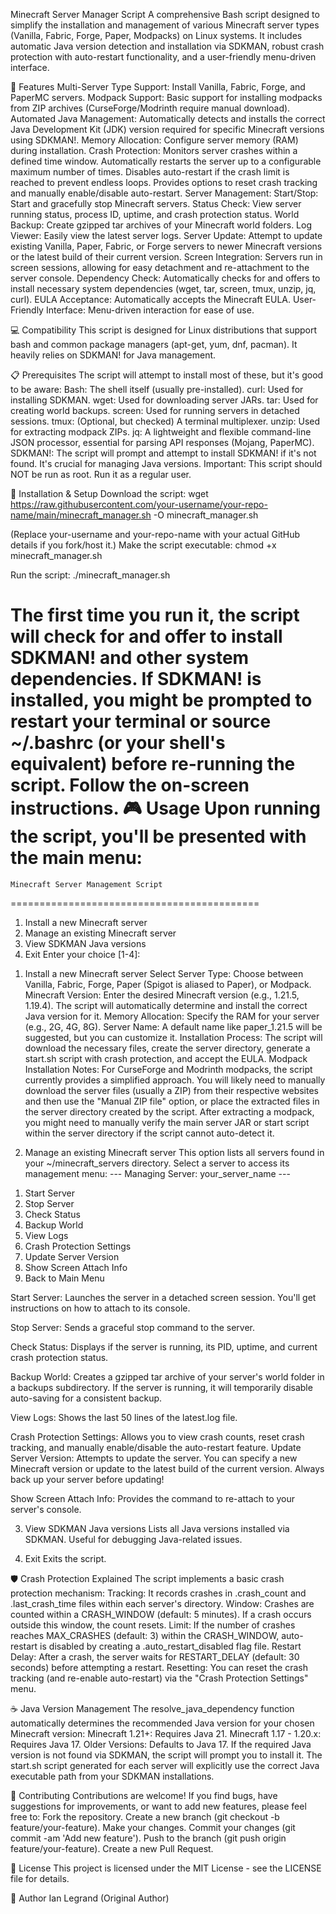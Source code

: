 Minecraft Server Manager Script
A comprehensive Bash script designed to simplify the installation and management of various Minecraft server types (Vanilla, Fabric, Forge, Paper, Modpacks) on Linux systems. It includes automatic Java version detection and installation via SDKMAN, robust crash protection with auto-restart functionality, and a user-friendly menu-driven interface.

🚀 Features
Multi-Server Type Support: Install Vanilla, Fabric, Forge, and PaperMC servers.
Modpack Support: Basic support for installing modpacks from ZIP archives (CurseForge/Modrinth require manual download).
Automated Java Management: Automatically detects and installs the correct Java Development Kit (JDK) version required for specific Minecraft versions using SDKMAN!.
Memory Allocation: Configure server memory (RAM) during installation.
Crash Protection:
Monitors server crashes within a defined time window.
Automatically restarts the server up to a configurable maximum number of times.
Disables auto-restart if the crash limit is reached to prevent endless loops.
Provides options to reset crash tracking and manually enable/disable auto-restart.
Server Management:
Start/Stop: Start and gracefully stop Minecraft servers.
Status Check: View server running status, process ID, uptime, and crash protection status.
World Backup: Create gzipped tar archives of your Minecraft world folders.
Log Viewer: Easily view the latest server logs.
Server Update: Attempt to update existing Vanilla, Paper, Fabric, or Forge servers to newer Minecraft versions or the latest build of their current version.
Screen Integration: Servers run in screen sessions, allowing for easy detachment and re-attachment to the server console.
Dependency Check: Automatically checks for and offers to install necessary system dependencies (wget, tar, screen, tmux, unzip, jq, curl).
EULA Acceptance: Automatically accepts the Minecraft EULA.
User-Friendly Interface: Menu-driven interaction for ease of use.

💻 Compatibility
This script is designed for Linux distributions that support bash and common package managers (apt-get, yum, dnf, pacman). It heavily relies on SDKMAN! for Java management.

📋 Prerequisites
The script will attempt to install most of these, but it's good to be aware:
Bash: The shell itself (usually pre-installed).
curl: Used for installing SDKMAN.
wget: Used for downloading server JARs.
tar: Used for creating world backups.
screen: Used for running servers in detached sessions.
tmux: (Optional, but checked) A terminal multiplexer.
unzip: Used for extracting modpack ZIPs.
jq: A lightweight and flexible command-line JSON processor, essential for parsing API responses (Mojang, PaperMC).
SDKMAN!: The script will prompt and attempt to install SDKMAN! if it's not found. It's crucial for managing Java versions.
Important: This script should NOT be run as root. Run it as a regular user.

🚀 Installation & Setup
Download the script:
wget https://raw.githubusercontent.com/your-username/your-repo-name/main/minecraft_manager.sh -O minecraft_manager.sh

(Replace your-username and your-repo-name with your actual GitHub details if you fork/host it.)
Make the script executable:
chmod +x minecraft_manager.sh


Run the script:
./minecraft_manager.sh


The first time you run it, the script will check for and offer to install SDKMAN! and other system dependencies.
If SDKMAN! is installed, you might be prompted to restart your terminal or source ~/.bashrc (or your shell's equivalent) before re-running the script. Follow the on-screen instructions.
🎮 Usage
Upon running the script, you'll be presented with the main menu:
===========================================
    Minecraft Server Management Script     
===========================================
1) Install a new Minecraft server
2) Manage an existing Minecraft server
3) View SDKMAN Java versions
4) Exit
Enter your choice [1-4]: 


1. Install a new Minecraft server
Select Server Type: Choose between Vanilla, Fabric, Forge, Paper (Spigot is aliased to Paper), or Modpack.
Minecraft Version: Enter the desired Minecraft version (e.g., 1.21.5, 1.19.4). The script will automatically determine and install the correct Java version for it.
Memory Allocation: Specify the RAM for your server (e.g., 2G, 4G, 8G).
Server Name: A default name like paper_1.21.5 will be suggested, but you can customize it.
Installation Process: The script will download the necessary files, create the server directory, generate a start.sh script with crash protection, and accept the EULA.
Modpack Installation Notes:
For CurseForge and Modrinth modpacks, the script currently provides a simplified approach. You will likely need to manually download the server files (usually a ZIP) from their respective websites and then use the "Manual ZIP file" option, or place the extracted files in the server directory created by the script.
After extracting a modpack, you might need to manually verify the main server JAR or start script within the server directory if the script cannot auto-detect it.

2. Manage an existing Minecraft server
This option lists all servers found in your ~/minecraft_servers directory. Select a server to access its management menu:
--- Managing Server: your_server_name ---
1) Start Server
2) Stop Server
3) Check Status
4) Backup World
5) View Logs
6) Crash Protection Settings
7) Update Server Version
8) Show Screen Attach Info
9) Back to Main Menu


Start Server: Launches the server in a detached screen session. You'll get instructions on how to attach to its console.

Stop Server: Sends a graceful stop command to the server.

Check Status: Displays if the server is running, its PID, uptime, and current crash protection status.

Backup World: Creates a gzipped tar archive of your server's world folder in a backups subdirectory. If the server is running, it will temporarily disable auto-saving for a consistent backup.

View Logs: Shows the last 50 lines of the latest.log file.

Crash Protection Settings: Allows you to view crash counts, reset crash tracking, and manually enable/disable the auto-restart feature.
Update Server Version: Attempts to update the server. You can specify a new Minecraft version or update to the latest build of the current version. Always back up your server before updating!

Show Screen Attach Info: Provides the command to re-attach to your server's console.

3. View SDKMAN Java versions
Lists all Java versions installed via SDKMAN. Useful for debugging Java-related issues.

5. Exit
Exits the script.

🛡️ Crash Protection Explained
The script implements a basic crash protection mechanism:
Tracking: It records crashes in .crash_count and .last_crash_time files within each server's directory.
Window: Crashes are counted within a CRASH_WINDOW (default: 5 minutes). If a crash occurs outside this window, the count resets.
Limit: If the number of crashes reaches MAX_CRASHES (default: 3) within the CRASH_WINDOW, auto-restart is disabled by creating a .auto_restart_disabled flag file.
Restart Delay: After a crash, the server waits for RESTART_DELAY (default: 30 seconds) before attempting a restart.
Resetting: You can reset the crash tracking (and re-enable auto-restart) via the "Crash Protection Settings" menu.

☕ Java Version Management
The resolve_java_dependency function automatically determines the recommended Java version for your chosen Minecraft version:
Minecraft 1.21+: Requires Java 21.
Minecraft 1.17 - 1.20.x: Requires Java 17.
Older Versions: Defaults to Java 17.
If the required Java version is not found via SDKMAN, the script will prompt you to install it. The start.sh script generated for each server will explicitly use the correct Java executable path from your SDKMAN installations.

🤝 Contributing
Contributions are welcome! If you find bugs, have suggestions for improvements, or want to add new features, please feel free to:
Fork the repository.
Create a new branch (git checkout -b feature/your-feature).
Make your changes.
Commit your changes (git commit -am 'Add new feature').
Push to the branch (git push origin feature/your-feature).
Create a new Pull Request.

📄 License
This project is licensed under the MIT License - see the LICENSE file for details.

👤 Author
Ian Legrand (Original Author)

